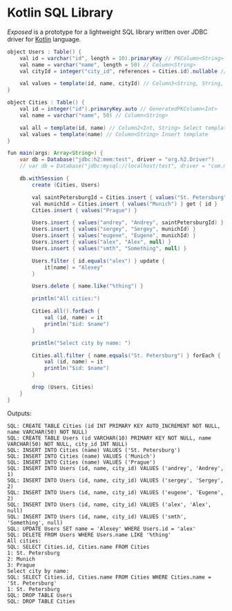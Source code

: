 Kotlin SQL Library
==================

_Exposed_ is a prototype for a lightweight SQL library written over JDBC driver for [Kotlin](https://github.com/JetBrains/kotlin) language.

```java
object Users : Table() {
    val id = varchar("id", length = 10).primaryKey // PKColumn<String>
    val name = varchar("name", length = 50) // Column<String>
    val cityId = integer("city_id", references = Cities.id).nullable // Column<Int?>

    val values = template(id, name, cityId) // Column3<String, String, Int?> Insert template
}

object Cities : Table() {
    val id = integer("id").primaryKey.auto // GeneratedPKColumn<Int>
    val name = varchar("name", 50) // Column<String>

    val all = template(id, name) // Column2<Int, String> Select template
    val values = template(name) // Column<String> Insert template
}

fun main(args: Array<String>) {
    var db = Database("jdbc:h2:mem:test", driver = "org.h2.Driver")
    // var db = Database("jdbc:mysql://localhost/test", driver = "com.mysql.jdbc.Driver", user = "root")

    db.withSession {
        create (Cities, Users)

        val saintPetersburgId = Cities.insert { values("St. Petersburg") } get { id }
        val munichId = Cities.insert { values("Munich") } get { id }
        Cities.insert { values("Prague") }

        Users.insert { values("andrey", "Andrey", saintPetersburgId) }
        Users.insert { values("sergey", "Sergey", munichId) }
        Users.insert { values("eugene", "Eugene", munichId) }
        Users.insert { values("alex", "Alex", null) }
        Users.insert { values("smth", "Something", null) }

        Users.filter { id.equals("alex") } update {
            it[name] = "Alexey"
        }

        Users.delete { name.like("%thing") }

        println("All cities:")

        Cities.all().forEach {
            val (id, name) = it
            println("$id: $name")
        }

        println("Select city by name: ")

        Cities.all.filter { name.equals("St. Petersburg") } forEach {
            val (id, name) = it
            println("$id: $name")
        }

        drop (Users, Cities)
    }
}
```

Outputs:

    SQL: CREATE TABLE Cities (id INT PRIMARY KEY AUTO_INCREMENT NOT NULL, name VARCHAR(50) NOT NULL)
    SQL: CREATE TABLE Users (id VARCHAR(10) PRIMARY KEY NOT NULL, name VARCHAR(50) NOT NULL, city_id INT NULL)
    SQL: INSERT INTO Cities (name) VALUES ('St. Petersburg')
    SQL: INSERT INTO Cities (name) VALUES ('Munich')
    SQL: INSERT INTO Cities (name) VALUES ('Prague')
    SQL: INSERT INTO Users (id, name, city_id) VALUES ('andrey', 'Andrey', 1)
    SQL: INSERT INTO Users (id, name, city_id) VALUES ('sergey', 'Sergey', 2)
    SQL: INSERT INTO Users (id, name, city_id) VALUES ('eugene', 'Eugene', 2)
    SQL: INSERT INTO Users (id, name, city_id) VALUES ('alex', 'Alex', null)
    SQL: INSERT INTO Users (id, name, city_id) VALUES ('smth', 'Something', null)
    SQL: UPDATE Users SET name = 'Alexey' WHERE Users.id = 'alex'
    SQL: DELETE FROM Users WHERE Users.name LIKE '%thing'
    All cities:
    SQL: SELECT Cities.id, Cities.name FROM Cities
    1: St. Petersburg
    2: Munich
    3: Prague
    Select city by name:
    SQL: SELECT Cities.id, Cities.name FROM Cities WHERE Cities.name = 'St. Petersburg'
    1: St. Petersburg
    SQL: DROP TABLE Users
    SQL: DROP TABLE Cities